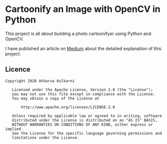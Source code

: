 # Cartoonify an Image with OpenCV in Python

This project is all about building a photo cartoonifyer using Python and OpenCV.

I have published an article on [Medium](https://medium.com/@atharvakulkarni2204/cartoonify-an-image-with-opencv-in-python-96949d7924f7) about the detailed explanation of this project.


## Licence

```
Copyright 2020 Atharva Kulkarni

   Licensed under the Apache License, Version 2.0 (the "License");
   you may not use this file except in compliance with the License.
   You may obtain a copy of the License at

       http://www.apache.org/licenses/LICENSE-2.0

   Unless required by applicable law or agreed to in writing, software
   distributed under the License is distributed on an "AS IS" BASIS,
   WITHOUT WARRANTIES OR CONDITIONS OF ANY KIND, either express or implied.
   See the License for the specific language governing permissions and
   limitations under the License.

```
